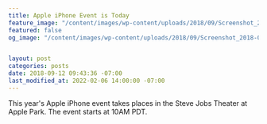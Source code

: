 ```yaml
---
title: Apple iPhone Event is Today
feature_image: "/content/images/wp-content/uploads/2018/09/Screenshot_2018-09-12-Watch-the-Apple-Special-Event.png"
featured: false
og_image: "/content/images/wp-content/uploads/2018/09/Screenshot_2018-09-12-Watch-the-Apple-Special-Event.png"


layout: post
categories: posts
date: 2018-09-12 09:43:36 -07:00
last_modified_at: 2022-02-06 14:00:00 -07:00
---
```


This year's Apple iPhone event takes places in the Steve Jobs Theater at Apple Park. The event starts at 10AM PDT.

